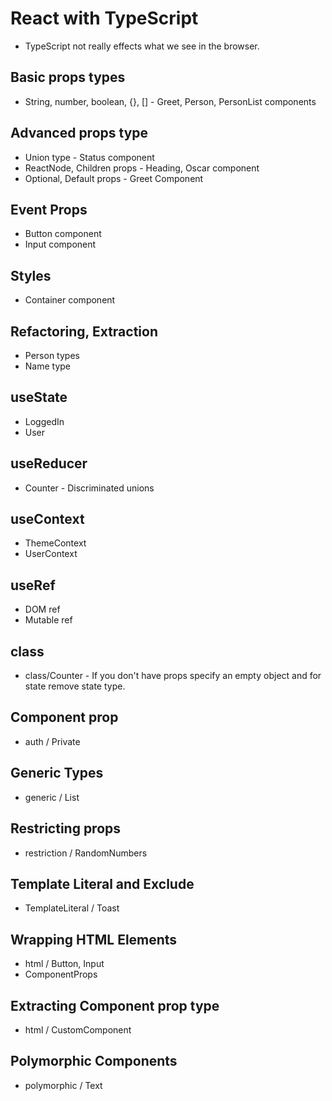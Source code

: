 # React with TypeScript

-   TypeScript not really effects what we see in the browser.

## Basic props types

-   String, number, boolean, {}, [] - Greet, Person, PersonList components

## Advanced props type

-   Union type - Status component
-   ReactNode, Children props - Heading, Oscar component
-   Optional, Default props - Greet Component

## Event Props

-   Button component
-   Input component

## Styles

-   Container component

## Refactoring, Extraction

-   Person types
-   Name type

## useState

-   LoggedIn
-   User

## useReducer

-   Counter - Discriminated unions

## useContext

-   ThemeContext
-   UserContext

## useRef

-   DOM ref
-   Mutable ref

## class

-   class/Counter - If you don't have props specify an empty object and for state remove state type.

## Component prop

-   auth / Private

## Generic Types

-   generic / List

## Restricting props

-   restriction / RandomNumbers

## Template Literal and Exclude

-   TemplateLiteral / Toast

## Wrapping HTML Elements

-   html / Button, Input
-   ComponentProps

## Extracting Component prop type

-   html / CustomComponent

## Polymorphic Components

-   polymorphic / Text
